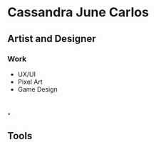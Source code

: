 # Cassandra June Carlos
## Artist and Designer

### Work
* UX/UI
* Pixel Art
* Game Design

.
---

## Tools